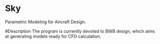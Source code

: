 # Sky
Parametric Modeling for Aircraft Design.

#Description
The program is currently devoted to BWB design, which aims at generating models ready for CFD calculation.